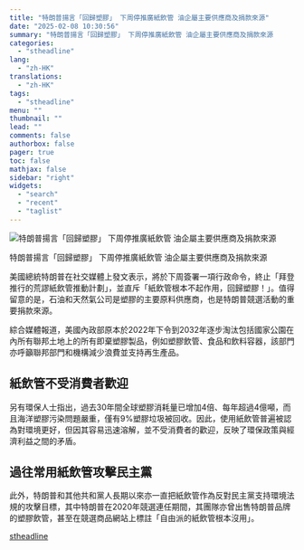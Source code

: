 ```yaml
---
title: "特朗普揚言「回歸塑膠」 下周停推廣紙飲管 油企屬主要供應商及捐款來源"
date: "2025-02-08 10:30:56"
summary: "特朗普揚言「回歸塑膠」 下周停推廣紙飲管 油企屬主要供應商及捐款來源       美國總統特..."
categories:
  - "stheadline"
lang:
  - "zh-HK"
translations:
  - "zh-HK"
tags:
  - "stheadline"
menu: ""
thumbnail: ""
lead: ""
comments: false
authorbox: false
pager: true
toc: false
mathjax: false
sidebar: "right"
widgets:
  - "search"
  - "recent"
  - "taglist"
---
```


![特朗普揚言「回歸塑膠」 下周停推廣紙飲管 油企屬主要供應商及捐款來源](https://image.stheadline.com/f/680p0/0x0/100/none/540de9e3da0111b076f0ebe372e3cd6f/stheadline/inewsmedia/20250208/_2025020810292315456.jpg)

特朗普揚言「回歸塑膠」 下周停推廣紙飲管 油企屬主要供應商及捐款來源




美國總統特朗普在社交媒體上發文表示，將於下周簽署一項行政命令，終止「拜登推行的荒謬紙飲管推動計劃」，並直斥「紙飲管根本不起作用，回歸塑膠！」。值得留意的是，石油和天然氣公司是塑膠的主要原料供應商，也是特朗普競選活動的重要捐款來源。

綜合媒體報道，美國內政部原本於2022年下令到2032年逐步淘汰包括國家公園在內所有聯邦土地上的所有即棄塑膠製品，例如塑膠飲管、食品和飲料容器，該部門亦呼籲聯邦部門和機構減少浪費並支持再生產品。

紙飲管不受消費者歡迎
----------

另有環保人士指出，過去30年間全球塑膠消耗量已增加4倍、每年超過4億噸，而且海洋塑膠污染問題嚴重，僅有9%塑膠垃圾被回收。因此，使用紙飲管普遍被認為對環境更好，但因其容易迅速溶解，並不受消費者的歡迎，反映了環保政策與經濟利益之間的矛盾。

過往常用紙飲管攻擊民主黨
------------

此外，特朗普和其他共和黨人長期以來亦一直把紙飲管作為反對民主黨支持環境法規的攻擊目標，其中特朗普在2020年競選連任期間，其團隊亦曾出售特朗普品牌的塑膠飲管，甚至在競選商品網站上標註「自由派的紙飲管根本沒用」。

[stheadline](https://std.stheadline.com/realtime/article/2051522/即時-財經-特朗普揚言-回歸塑膠-下周停推廣紙飲管-油企屬主要供應商及捐款來源)
